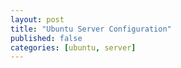 ```yaml
---
layout: post
title: "Ubuntu Server Configuration"
published: false
categories: [ubuntu, server]
---
```

